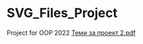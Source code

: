 # SVG_Files_Project
Project for OOP 2022
[Теми за проект 2.pdf](https://github.com/NannoHouse/SVG_Files_Project/files/10022400/2.pdf)
